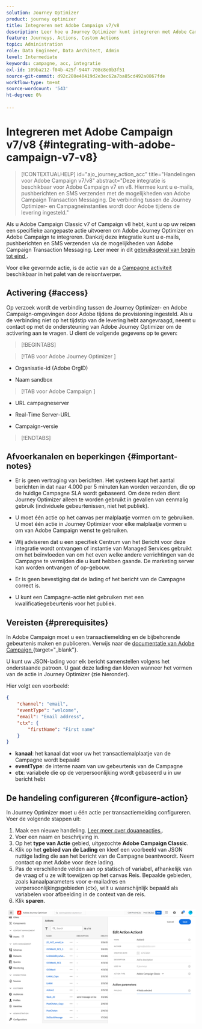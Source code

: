 ```yaml
---
solution: Journey Optimizer
product: journey optimizer
title: Integreren met Adobe Campaign v7/v8
description: Leer hoe u Journey Optimizer kunt integreren met Adobe Campaign v7/v8
feature: Journeys, Actions, Custom Actions
topic: Administration
role: Data Engineer, Data Architect, Admin
level: Intermediate
keywords: campagne, acc, integratie
exl-id: 109ba212-f04b-425f-9447-708c8e0b3f51
source-git-commit: d92c280e40419d2e3ec62a7ba85cd492a0867fde
workflow-type: tm+mt
source-wordcount: '543'
ht-degree: 0%

---
```


# Integreren met Adobe Campaign v7/v8 {#integrating-with-adobe-campaign-v7-v8}

>[!CONTEXTUALHELP]
>id="ajo_journey_action_acc"
>title="Handelingen voor Adobe Campaign v7/v8"
>abstract="Deze integratie is beschikbaar voor Adobe Campaign v7 en v8. Hiermee kunt u e-mails, pushberichten en SMS verzenden met de mogelijkheden van Adobe Campaign Transaction Messaging. De verbinding tussen de Journey Optimizer- en Campagneinstanties wordt door Adobe tijdens de levering ingesteld."

Als u Adobe Campaign Classic v7 of Campaign v8 hebt, kunt u op uw reizen een specifieke aangepaste actie uitvoeren om Adobe Journey Optimizer en Adobe Campaign te integreren. Dankzij deze integratie kunt u e-mails, pushberichten en SMS verzenden via de mogelijkheden van Adobe Campaign Transaction Messaging. Leer meer in dit [ gebruiksgeval van begin tot eind ](../building-journeys/ajo-ac.md).

Voor elke gevormde actie, is de actie van de a [ Campagne activiteit ](../building-journeys/using-adobe-campaign-v7-v8.md) beschikbaar in het palet van de reisontwerper.

## Activering {#access}

Op verzoek wordt de verbinding tussen de Journey Optimizer- en Adobe Campaign-omgevingen door Adobe tijdens de provisioning ingesteld. Als u de verbinding niet op het tijdstip van de levering hebt aangevraagd, neemt u contact op met de ondersteuning van Adobe Journey Optimizer om de activering aan te vragen. U dient de volgende gegevens op te geven:

>[!BEGINTABS]

>[!TAB  voor Adobe Journey Optimizer ]

* Organisatie-id (Adobe OrgID)

* Naam sandbox

>[!TAB  voor Adobe Campaign ]

* URL campagneserver

* Real-Time Server-URL

* Campaign-versie

>[!ENDTABS]


## Afvoerkanalen en beperkingen {#important-notes}

* Er is geen vertraging van berichten. Het systeem kapt het aantal berichten in dat naar 4.000 per 5 minuten kan worden verzonden, die op de huidige Campagne SLA wordt gebaseerd. Om deze reden dient Journey Optimizer alleen te worden gebruikt in gevallen van eenmalig gebruik (individuele gebeurtenissen, niet het publiek).

* U moet één actie op het canvas per malplaatje vormen om te gebruiken. U moet één actie in Journey Optimizer voor elke malplaatje vormen u om van Adobe Campaign wenst te gebruiken.

* Wij adviseren dat u een specifiek Centrum van het Bericht voor deze integratie wordt ontvangen of instantie van Managed Services gebruikt om het beïnvloeden van om het even welke andere verrichtingen van de Campagne te vermijden die u kunt hebben gaande. De marketing server kan worden ontvangen of op-gebouw.<!--The build required is 21.1 Release Candidate or greater. -->

* Er is geen bevestiging dat de lading of het bericht van de Campagne correct is.

* U kunt een Campagne-actie niet gebruiken met een kwalificatiegebeurtenis voor het publiek.

## Vereisten {#prerequisites}

In Adobe Campaign moet u een transactiemelding en de bijbehorende gebeurtenis maken en publiceren. Verwijs naar de [ documentatie van Adobe Campaign ](https://experienceleague.adobe.com/nl/docs/campaign/campaign-v8/send/real-time/transactional){target="_blank"}.

U kunt uw JSON-lading voor elk bericht samenstellen volgens het onderstaande patroon. U gaat deze lading dan kleven wanneer het vormen van de actie in Journey Optimizer (zie hieronder).

Hier volgt een voorbeeld:

```json
{
    "channel": "email",
    "eventType": "welcome",
    "email": "Email address",
    "ctx": {
        "firstName": "First name"
    }
}
```

* **kanaal**: het kanaal dat voor uw het transactiemalplaatje van de Campagne wordt bepaald
* **eventType**: de interne naam van uw gebeurtenis van de Campagne
* **ctx**: variabele die op de verpersoonlijking wordt gebaseerd u in uw bericht hebt

## De handeling configureren {#configure-action}

In Journey Optimizer moet u één actie per transactiemelding configureren. Voer de volgende stappen uit:

1. Maak een nieuwe handeling. [ Leer meer over douaneacties ](../action/action.md).
1. Voer een naam en beschrijving in.
1. Op het **type van Actie** gebied, uitgezochte **Adobe Campaign Classic**.
1. Klik op het **gebied van de Lading** en kleef een voorbeeld van JSON nuttige lading die aan het bericht van de Campagne beantwoordt. Neem contact op met Adobe voor deze lading.
1. Pas de verschillende velden aan op statisch of variabel, afhankelijk van de vraag of u ze wilt toewijzen op het canvas Reis. Bepaalde gebieden, zoals kanaalparameters voor e-mailadres en verpersoonlijkingsgebieden (ctx), wilt u waarschijnlijk bepaald als variabelen voor afbeelding in de context van de reis.
1. Klik **sparen**.

![](assets/accintegration1.png)